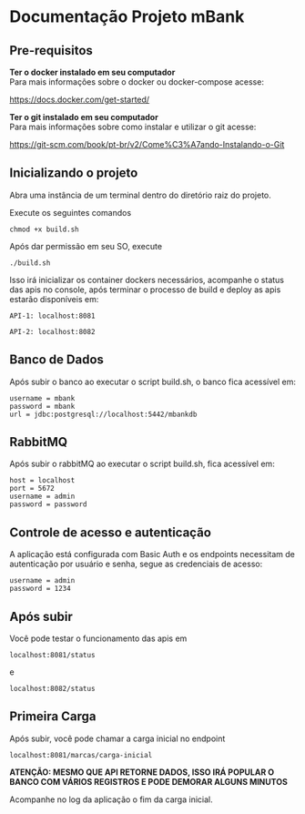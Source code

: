 # Documentação Projeto mBank

## Pre-requisitos

**Ter o docker instalado em seu computador**  
Para mais informações sobre o docker ou docker-compose acesse:

https://docs.docker.com/get-started/

**Ter o git instalado em seu computador**  
Para mais informações sobre como instalar e utilizar o git acesse:

https://git-scm.com/book/pt-br/v2/Come%C3%A7ando-Instalando-o-Git

## Inicializando o projeto

Abra uma instância de um terminal dentro do diretório raiz do projeto.

Execute os seguintes comandos

```
chmod +x build.sh
```

Após dar permissão em seu SO, execute

```
./build.sh
```

Isso irá inicializar os container dockers necessários, acompanhe o status das apis no console, após terminar o processo de build e deploy as apis estarão disponíveis em:

```
API-1: localhost:8081
```

```
API-2: localhost:8082
```

## Banco de Dados

Após subir o banco ao executar o script build.sh, o banco fica acessível em:

```
username = mbank
password = mbank
url = jdbc:postgresql://localhost:5442/mbankdb
```

## RabbitMQ

Após subir o rabbitMQ ao executar o script build.sh, fica acessível em:

```
host = localhost
port = 5672
username = admin
password = password
```

## Controle de acesso e autenticação

A aplicação está configurada com Basic Auth e os endpoints necessitam de autenticação por usuário e senha, segue as credenciais de acesso:

```
username = admin
password = 1234
```

## Após subir

Você pode testar o funcionamento das apis em

```
localhost:8081/status
```
e
```
localhost:8082/status
```

## Primeira Carga

Após subir, você pode chamar a carga inicial no endpoint

```
localhost:8081/marcas/carga-inicial
```

**ATENÇÃO: MESMO QUE API RETORNE DADOS, ISSO IRÁ POPULAR O BANCO COM VÁRIOS REGISTROS E PODE DEMORAR ALGUNS MINUTOS**

Acompanhe no log da aplicação o fim da carga inicial.
